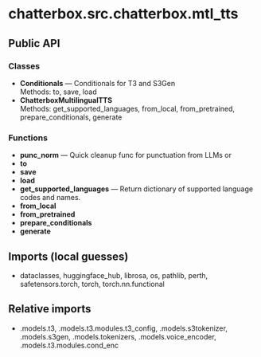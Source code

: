 # chatterbox.src.chatterbox.mtl_tts

## Public API

### Classes
- **Conditionals** — Conditionals for T3 and S3Gen  
  Methods: to, save, load
- **ChatterboxMultilingualTTS**  
  Methods: get_supported_languages, from_local, from_pretrained, prepare_conditionals, generate

### Functions
- **punc_norm** — Quick cleanup func for punctuation from LLMs or
- **to**
- **save**
- **load**
- **get_supported_languages** — Return dictionary of supported language codes and names.
- **from_local**
- **from_pretrained**
- **prepare_conditionals**
- **generate**

## Imports (local guesses)
- dataclasses, huggingface_hub, librosa, os, pathlib, perth, safetensors.torch, torch, torch.nn.functional

## Relative imports
- .models.t3, .models.t3.modules.t3_config, .models.s3tokenizer, .models.s3gen, .models.tokenizers, .models.voice_encoder, .models.t3.modules.cond_enc